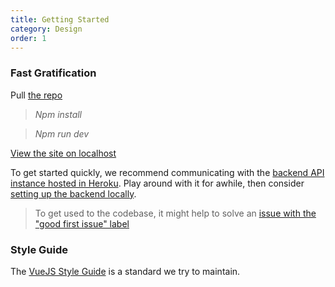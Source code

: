 ```yaml
---
title: Getting Started
category: Design
order: 1
---
```



### Fast Gratification
 Pull [the repo](https://github.com/SoftwareEngineeringDaily/sedaily-front-end)

> *Npm install*

> *Npm run dev*

[View the site on localhost](http://localhost:8080)

To get started quickly, we recommend communicating with the [backend API instance hosted in Heroku](https://software-enginnering-daily-api.herokuapp.com/). Play around with it for awhile, then consider [setting up the backend locally](https://softwareengineeringdaily.github.io/Backend/gettingstarted/).

> To get used to the codebase, it might help to solve an [issue with the "good first issue" label](https://github.com/SoftwareEngineeringDaily/sedaily-front-end/labels/good%20first%20issue)

### Style Guide
The [VueJS Style Guide](https://vuejs.org/v2/guide/) is a standard we try to maintain.